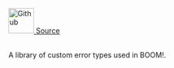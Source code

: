 <a href="https://github.com/AgentFi/agentfi-contracts/blob/main/contracts/libraries/Errors.sol"><img src="/img/github.svg" alt="Github" width="50px"/> Source</a><br/><br/>

A library of custom error types used in BOOM!.



